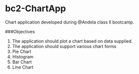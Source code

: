 # bc2-ChartApp
Chart application developed during @Andela class II bootcamp.

###Objectives
1. The application should plot a chart based on data supplied.
2. The application should support various chart forms
  1. Pie Chart
  2. Histogram
  3. Bar Chart
  4. Line Chart

